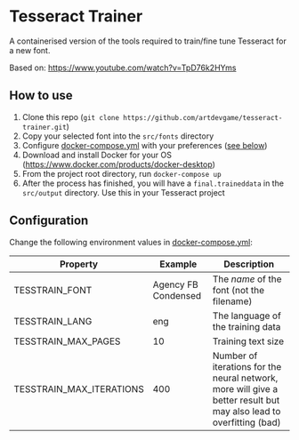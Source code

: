 # Tesseract Trainer

A containerised version of the tools required to train/fine tune Tesseract
for a new font.

Based on: https://www.youtube.com/watch?v=TpD76k2HYms

## How to use

1. Clone this repo (`git clone https://github.com/artdevgame/tesseract-trainer.git`)
2. Copy your selected font into the `src/fonts` directory
3. Configure [docker-compose.yml](./docker-compose.yml) with your preferences ([see below](#Configuration))
4. Download and install Docker for your OS (https://www.docker.com/products/docker-desktop)
5. From the project root directory, run `docker-compose up`
6. After the process has finished, you will have a `final.traineddata` in the `src/output` directory. Use this in your Tesseract project

## Configuration

Change the following environment values in [docker-compose.yml](./docker-compose.yml):

| Property | Example | Description |
| --- | --- | --- |
| TESSTRAIN_FONT | Agency FB Condensed | The *name* of the font (not the filename) |
| TESSTRAIN_LANG | eng | The language of the training data |
| TESSTRAIN_MAX_PAGES | 10 | Training text size |
| TESSTRAIN_MAX_ITERATIONS | 400 | Number of iterations for the neural network, more will give a better result but may also lead to overfitting (bad) |
